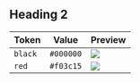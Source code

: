 ## Heading 2

| Token | Value | Preview | 
| ----- | ----- | ------- |
| `black` | `#000000` | ![](https://placehold.co/30x10/000000/000000.png)  |
| `red` | `#f03c15` | ![](https://placehold.co/30x10/f03c15/f03c15.png)  |
